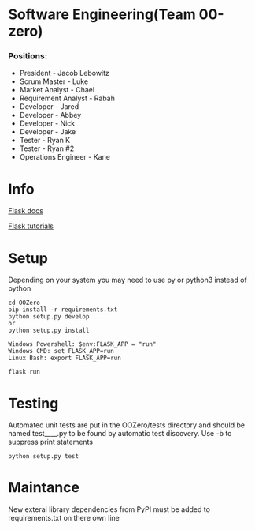 # Software Engineering(Team 00-zero)

### Positions:
* President - Jacob Lebowitz
* Scrum Master - Luke
* Market Analyst - Chael
* Requirement Analyst - Rabah
* Developer - Jared
* Developer - Abbey
* Developer - Nick
* Developer - Jake
* Tester - Ryan K
* Tester - Ryan #2
* Operations Engineer - Kane

# Info
[Flask docs](http://exploreflask.com/en/latest/index.html)

[Flask tutorials](https://blog.miguelgrinberg.com/post/the-flask-mega-tutorial-part-i-hello-world)

# Setup
Depending on your system you may need to use py or python3 instead of python
```
cd OOZero
pip install -r requirements.txt
python setup.py develop
or
python setup.py install
```
```
Windows Powershell: $env:FLASK_APP = "run"
Windows CMD: set FLASK_APP=run
Linux Bash: export FLASK_APP=run

flask run
```

# Testing
Automated unit tests are put in the OOZero/tests directory and should be named test____.py to be found by automatic test discovery. Use -b to suppress print statements
```
python setup.py test
```

# Maintance
New exteral library dependencies from PyPI must be added to requirements.txt on there own line
